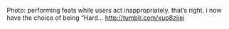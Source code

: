 Photo: performing feats while users act inappropriately. that’s right. i now have the choice of being “Hard... http://tumblr.com/xup8zjjej